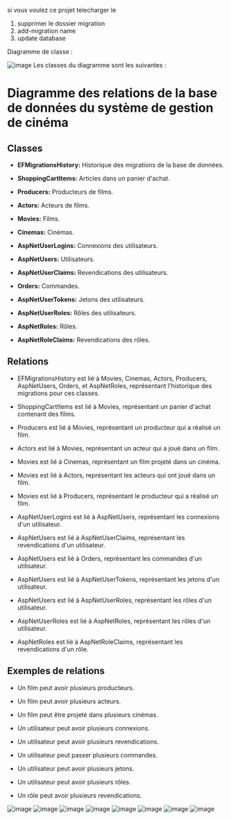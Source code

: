 si vous voulez ce projet telecharger le 
1) supprimer le dossier migration
2) add-migration name
3) update database

   
Diagramme de classe :


![image](https://github.com/xyoub/Megafilm/assets/87517775/993475d8-15ef-41ce-9892-f8af15b1401d)
Les classes du diagramme sont les suivantes :

# Diagramme des relations de la base de données du système de gestion de cinéma

## Classes

- **EFMigrationsHistory:** Historique des migrations de la base de données.

- **ShoppingCartItems:** Articles dans un panier d'achat.

- **Producers:** Producteurs de films.

- **Actors:** Acteurs de films.

- **Movies:** Films.

- **Cinemas:** Cinémas.

- **AspNetUserLogins:** Connexions des utilisateurs.

- **AspNetUsers:** Utilisateurs.

- **AspNetUserClaims:** Revendications des utilisateurs.

- **Orders:** Commandes.

- **AspNetUserTokens:** Jetons des utilisateurs.

- **AspNetUserRoles:** Rôles des utilisateurs.

- **AspNetRoles:** Rôles.

- **AspNetRoleClaims:** Revendications des rôles.

## Relations

- EFMigrationsHistory est lié à Movies, Cinemas, Actors, Producers, AspNetUsers, Orders, et AspNetRoles, représentant l'historique des migrations pour ces classes.

- ShoppingCartItems est lié à Movies, représentant un panier d'achat contenant des films.

- Producers est lié à Movies, représentant un producteur qui a réalisé un film.

- Actors est lié à Movies, représentant un acteur qui a joué dans un film.

- Movies est lié à Cinemas, représentant un film projeté dans un cinéma.

- Movies est lié à Actors, représentant les acteurs qui ont joué dans un film.

- Movies est lié à Producers, représentant le producteur qui a réalisé un film.

- AspNetUserLogins est lié à AspNetUsers, représentant les connexions d'un utilisateur.

- AspNetUsers est lié à AspNetUserClaims, représentant les revendications d'un utilisateur.

- AspNetUsers est lié à Orders, représentant les commandes d'un utilisateur.

- AspNetUsers est lié à AspNetUserTokens, représentant les jetons d'un utilisateur.

- AspNetUsers est lié à AspNetUserRoles, représentant les rôles d'un utilisateur.

- AspNetUserRoles est lié à AspNetRoles, représentant les rôles d'un utilisateur.

- AspNetRoles est lié à AspNetRoleClaims, représentant les revendications d'un rôle.

## Exemples de relations

- Un film peut avoir plusieurs producteurs.

- Un film peut avoir plusieurs acteurs.

- Un film peut être projeté dans plusieurs cinémas.

- Un utilisateur peut avoir plusieurs connexions.

- Un utilisateur peut avoir plusieurs revendications.

- Un utilisateur peut passer plusieurs commandes.

- Un utilisateur peut avoir plusieurs jetons.

- Un utilisateur peut avoir plusieurs rôles.

- Un rôle peut avoir plusieurs revendications.

![image](https://github.com/xyoub/Megafilm/assets/87517775/6c1a0784-84a0-4efb-96cc-2043af20ed34)
![image](https://github.com/xyoub/Megafilm/assets/87517775/c0452003-10b7-4418-84c4-8c753b1a72a6)
![image](https://github.com/xyoub/Megafilm/assets/87517775/69456563-6bc9-4e0c-839e-c99ee75b5476)
![image](https://github.com/xyoub/Megafilm/assets/87517775/921220cd-5e3b-40a5-ab5e-061ec736998f)
![image](https://github.com/xyoub/Megafilm/assets/87517775/d66b1d31-b9a5-41e9-bff9-6b45f7716a89)
![image](https://github.com/xyoub/Megafilm/assets/87517775/5d9527c0-0a0f-4749-8db9-8ab7efe38831)
![image](https://github.com/xyoub/Megafilm/assets/87517775/b66734fa-68b6-402b-a6ed-741586c0fd41)
![image](https://github.com/xyoub/Megafilm/assets/87517775/07ebd05f-e63c-4a91-b60b-2a9bc6d6757e)








